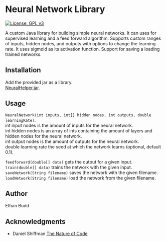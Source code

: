 # Neural Network Library

 [![License: GPL v3](https://img.shields.io/badge/License-GPLv3-blue.svg)](https://www.gnu.org/licenses/gpl-3.0)  

A custom Java library for building simple neural networks. It can uses for supervised learning and a feed forward algorithm.
Supports custom ranges of inputs, hidden nodes, and outputs with options to change the learning rate. It uses sigmoid as its
activation function. Support for saving a loading trained networks.

## Installation

Add the provided jar as a library.  
[NeuralHelper.jar](https://github.com/budde25/NeuralNetworkLibrary/releases/latest).

## Usage
`NeuralNetwork(int inputs, int[] hidden nodes, int outputs, double learningRate)`.  
int input nodes is the amount of inputs for the neural network.    
int hidden nodes is an array of ints containing the amount of layers and hidden nodes for the neural network.  
int output nodes is the amount of outputs for the neural network.  
double learning rate the seed at which the network learns (optional, default 0.1).  

`feedforward(double[] data)` gets the output for a given input.  
`train(double[] data)` trains the network with the given input.  
`saveNetwork(String filename)` saves the network with the given filename.  
`loadNetwork(String filename)` load the network from the given filename.  

## Author
Ethan Budd

## Acknowledgments
* Daniel Shiffman [The Nature of Code](https://natureofcode.com/book/chapter-10-neural-networks/)
